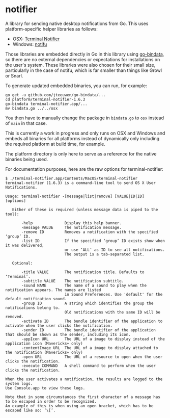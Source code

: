 # notifier
A library for sending native desktop notifications from Go. This uses
platform-specific helper libraries as follows:

* OSX: [Terminal Notifier](https://github.com/julienXX/terminal-notifier)
* Windows: [notifu](https://www.paralint.com/projects/notifu/)

Those libraries are embedded directly in Go in this library using [go-bindata](https://github.com/jteeuwen/go-bindata), so there are no external dependencies or expectations for installations on the user's system. These libraries were also chosen for their small size, particularly in the case of notifu, which is far smaller than things like Growl or Snarl.

To generate updated embedded binaries, you can run, for example:

```
go get -u github.com/jteeuwen/go-bindata/...
cd platform/terminal-notifier-1.6.3
go-bindata terminal-notifier.app/...
mv bindata.go ../../osx
```

You then have to manually change the package in `bindata.go` to `osx` instead of `main` in that
case.

This is currently a work in progress and only runs on OSX and Windows and embeds
all binaries for all platforms instead of dynamically only including the
required platform at build time, for example.

The platform directory is only here to serve as a reference for the native binaries
being used.

For documentation purposes, here are the raw options for terminal-notifier:

```
$ ./terminal-notifier.app/Contents/MacOS/terminal-notifier
terminal-notifier (1.6.3) is a command-line tool to send OS X User Notifications.

Usage: terminal-notifier -[message|list|remove] [VALUE|ID|ID] [options]

   Either of these is required (unless message data is piped to the tool):

       -help              Display this help banner.
       -message VALUE     The notification message.
       -remove ID         Removes a notification with the specified ‘group’ ID.
       -list ID           If the specified ‘group’ ID exists show when it was delivered,
                          or use ‘ALL’ as ID to see all notifications.
                          The output is a tab-separated list.

   Optional:

       -title VALUE       The notification title. Defaults to ‘Terminal’.
       -subtitle VALUE    The notification subtitle.
       -sound NAME        The name of a sound to play when the notification appears. The names are listed
                          in Sound Preferences. Use 'default' for the default notification sound.
       -group ID          A string which identifies the group the notifications belong to.
                          Old notifications with the same ID will be removed.
       -activate ID       The bundle identifier of the application to activate when the user clicks the notification.
       -sender ID         The bundle identifier of the application that should be shown as the sender, including its icon.
       -appIcon URL       The URL of a image to display instead of the application icon (Mavericks+ only)
       -contentImage URL  The URL of a image to display attached to the notification (Mavericks+ only)
       -open URL          The URL of a resource to open when the user clicks the notification.
       -execute COMMAND   A shell command to perform when the user clicks the notification.

When the user activates a notification, the results are logged to the system logs.
Use Console.app to view these logs.

Note that in some circumstances the first character of a message has to be escaped in order to be recognized.
An example of this is when using an open bracket, which has to be escaped like so: ‘\[’.
```
